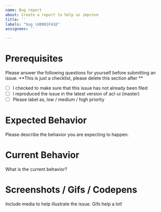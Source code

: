 ```yaml
---
name: Bug report
about: Create a report to help us improve
title: ''
labels: "bug \U0001F41E"
assignees: ''

---
```


# Prerequisites
Please answer the following questions for yourself before submitting an issue. 
**This is just a checklist, please delete this section after **
- [ ] I checked to make sure that this issue has not already been filed
- [ ] I reproduced the issue in the latest version of acl-ui (master)
- [ ] Please label as, low / medium / high priority

# Expected Behavior
Please describe the behavior you are expecting to happen.

# Current Behavior
What is the current behavior?

# Screenshots / Gifs / Codepens
Include media to help illustrate the issue. Gifs help a lot!
